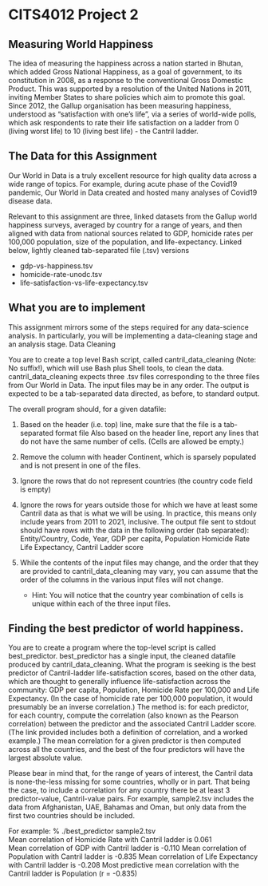 # CITS4012 Project 2

## Measuring World Happiness
The idea of measuring the happiness across a nation started in Bhutan, which added Gross National Happiness, as a goal of government, to its constitution in 2008, as a response to the conventional Gross Domestic Product.  This was supported by a resolution of the United Nations in 2011, inviting Member States to share policies which aim to promote this goal.  Since 2012, the Gallup organisation has been measuring happiness, understood as “satisfaction with one’s life”, via a series of world-wide polls, which ask respondents to rate their life satisfaction on a ladder from 0 (living worst life)  to 10 (living best life) - the Cantril ladder.

## The Data for this Assignment
Our World in Data is a truly excellent resource for high quality data across a wide range of topics. For example, during acute phase of the Covid19 pandemic, Our World in Data created and hosted many analyses of Covid19 disease data.

Relevant to this assignment are three, linked datasets from the Gallup world happiness surveys, averaged by country for a range of years, and then aligned with data from national sources related to GDP, homicide rates per 100,000 population, size of the population, and life-expectancy. Linked below, lightly cleaned tab-separated file (.tsv) versions
* gdp-vs-happiness.tsv
* homicide-rate-unodc.tsv
* life-satisfaction-vs-life-expectancy.tsv
 
 
## What you are to implement
This assignment mirrors some of the steps required for any data-science analysis. In particularly, you will be implementing a data-cleaning stage and an analysis stage.
Data Cleaning

You are to create a top level Bash script, called cantril_data_cleaning (Note: No suffix!), which will use Bash plus Shell tools, to clean the data. cantril_data_cleaning expects three .tsv files corresponding to the three files from Our World in Data. The input files may be in any order. The output is expected to be a tab-separated data directed, as before, to standard output.

The overall program should, for a given datafile:
1. Based on the header (i.e. top) line, make sure that the file is a tab-separated format file
Also based on the header line, report any lines that do not have the same number of cells. (Cells are allowed be empty.)

2. Remove the column with header Continent, which is sparsely populated and is not present in one of the files.

3. Ignore the rows that do not represent countries (the country code field is empty)

4. Ignore the rows for years outside those for which we have at least some Cantril data as that is what we will be using. In practice, this means only include years from 2011 to 2021, inclusive.
The output file sent to stdout should have rows with the data in the following order (tab separated):
Entity/Country, Code, Year, GDP per capita, Population Homicide Rate Life Expectancy, Cantril Ladder score

5. While the contents of the input files may change, and the order that they are provided to cantril_data_cleaning may vary, you can assume that the order of the columns in the various input files will not change.
    - Hint: You will notice that the country year combination of cells is unique within each of the three input files.
 
## Finding the best predictor of world happiness.
You are to create a program where the top-level script is called best_predictor. best_predictor has a single input, the cleaned datafile produced by cantril_data_cleaning. What the program is seeking is the best predictor of Cantril-ladder life-satisfaction scores, based on the other data, which are thought to generally influence life-satisfaction across the community: GDP per capita, Population, Homicide Rate per 100,000 and Life Expectancy. (In the case of homicide rate per 100,000 population, it would presumably be an inverse correlation.) The method is: for each predictor, for each country, compute the correlation (also known as the Pearson correlation)  between the predictor and the associated Cantril Ladder score. (The link provided includes both a definition of correlation, and a worked example.) The mean correlation for a given predictor is then computed across all the countries, and the best of the four predictors will have the largest absolute value.

Please bear in mind that, for the range of years of interest, the Cantril data is none-the-less missing for some countries, wholly or in part. That being the case, to include a correlation for any country there be at least 3 predictor-value, Cantril-value pairs. For example, sample2.tsv includes the data from Afghanistan, UAE, Bahamas and Oman, but only data from the first two countries should be included.

For example:
%  ./best_predictor sample2.tsv                                
Mean correlation of Homicide Rate with Cantril ladder is 0.061   
Mean correlation of GDP with Cantril ladder is -0.110
Mean correlation of Population with Cantril ladder is -0.835
Mean correlation of Life Expectancy with Cantril ladder is -0.208
Most predictive mean correlation with the Cantril ladder is Population (r = -0.835)
